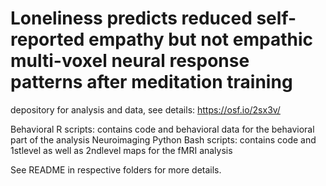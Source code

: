 # Loneliness predicts reduced self-reported empathy but not empathic multi-voxel neural response patterns after meditation training
depository for analysis and data, see details: https://osf.io/2sx3v/


Behavioral R scripts: contains code and behavioral data for the behavioral part of the analysis
Neuroimaging Python Bash scripts: contains code and 1stlevel as well as 2ndlevel maps for the fMRI analysis 

See README in respective folders for more details. 

